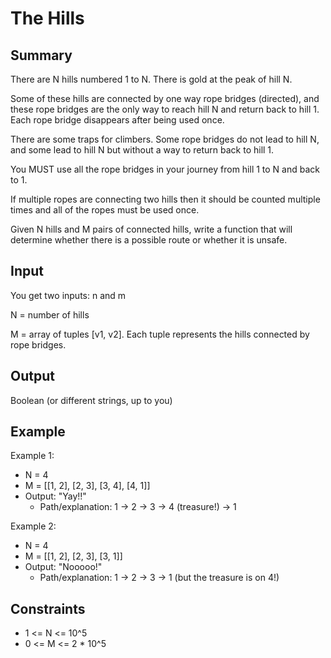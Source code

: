 # The Hills

## Summary

There are N hills numbered 1 to N. There is gold at the peak of hill N.

Some of these hills are connected by one way rope bridges (directed), and these rope bridges are the only way to reach hill N and return back to hill 1. Each rope bridge disappears after being used once.

There are some traps for climbers. Some rope bridges do not lead to hill N, and some lead to hill N but without a way to return back to hill 1.

You MUST use all the rope bridges in your journey from hill 1 to N and back to 1.

If multiple ropes are connecting two hills then it should be counted multiple times and all of the ropes must be used once.

Given N hills and M pairs of connected hills, write a function that will determine whether there is a possible route or whether it is unsafe.

## Input

You get two inputs: n and m

N = number of hills

M = array of tuples [v1, v2]. Each tuple represents the hills connected by rope bridges.

## Output

Boolean (or different strings, up to you)

## Example

Example 1:

* N = 4
* M = [[1, 2], [2, 3], [3, 4], [4, 1]]
* Output: "Yay!!"
  * Path/explanation: 1 -> 2 -> 3 -> 4 (treasure!) -> 1

Example 2:

* N = 4
* M = [[1, 2], [2, 3], [3, 1]]
* Output: "Nooooo!"
  * Path/explanation: 1 -> 2 -> 3 -> 1 (but the treasure is on 4!)

## Constraints
 
* 1 <= N <= 10^5
* 0 <= M <= 2 * 10^5